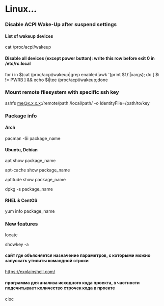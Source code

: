 # Linux...

### Disable ACPI Wake-Up after suspend settings 
#### List of wakeup devices
cat /proc/acpi/wakeup

#### Disable all devices (except power button): write this row before exit 0 in /etc/rc.local
for i in $(cat /proc/acpi/wakeup|grep enabled|awk '{print $1}'|xargs); do [ $i != PWRB ] && echo $i|tee /proc/acpi/wakeup;done

### Mount remote filesystem with specific ssh key
sshfs me@x.x.x.x:/remote/path /local/path/ -o IdentityFile=/path/to/key

### Package info

#### Arch
pacman -Si package_name

#### Ubuntu, Debian
apt show package_name

apt-cache show package_name

aptitude show package_name

dpkg -s package_name

#### RHEL & CentOS 
yum info package_name

### New features
locate

showkey -a

#### сайт где объясняется назначение параметров, с которыми можно запускать утилиты командной строки
https://explainshell.com/

#### программа для анализа исходного кода проекта, в частности подсчитывает количество строчек кода в проекте
cloc
